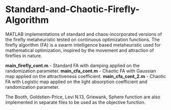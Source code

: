 # Standard-and-Chaotic-Firefly-Algorithm
MATLAB implementations of standard and chaos-incorporated versions of the firefly metaheuristic tested on continuous optimization functions. The firefly algorithm (FA) is a swarm intelligence based metaheuristic used for mathematical optimization, inspired by the movement and attraction of fireflies in nature.

**main_firefly_cont.m** - Standard FA with damping applied on the randomization parameter.
**main_cfa_cont.m** - Chaotic FA with Gaussian map applied on the attractiveness coefficient.
**main_cfa_cont_2.m** - Chaotic FA with Logistic map applied on the light absorption coefficient and randomization parameter.

The Booth, Goldstien-Price, Levi N.13, Griewank, Sphere function are also implemented in separate files to be used as the objective function.
